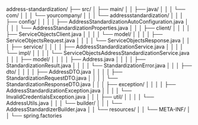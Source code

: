 address-standardization/
├── src/
│   ├── main/
│   │   ├── java/
│   │   │   └── com/
│   │   │       └── yourcompany/
│   │   │           └── addressstandardization/
│   │   │               ├── config/
│   │   │               │   ├── AddressStandardizationAutoConfiguration.java
│   │   │               │   └── AddressStandardizationProperties.java
│   │   │               ├── client/
│   │   │               │   ├── ServiceObjectsClient.java
│   │   │               │   └── model/
│   │   │               │       ├── ServiceObjectsRequest.java
│   │   │               │       └── ServiceObjectsResponse.java
│   │   │               ├── service/
│   │   │               │   ├── AddressStandardizationService.java
│   │   │               │   └── impl/
│   │   │               │       └── ServiceObjectsAddressStandardizationService.java
│   │   │               ├── model/
│   │   │               │   ├── Address.java
│   │   │               │   ├── StandardizationResult.java
│   │   │               │   └── StandardizationError.java
│   │   │               ├── dto/
│   │   │               │   ├── AddressDTO.java
│   │   │               │   ├── StandardizationRequestDTO.java
│   │   │               │   └── StandardizationResponseDTO.java
│   │   │               ├── exception/
│   │   │               │   ├── AddressStandardizationException.java
│   │   │               │   └── InvalidCredentialsException.java
│   │   │               ├── util/
│   │   │               │   └── AddressUtils.java
│   │   │               └── builder/
│   │   │                   └── AddressStandardizerBuilder.java
│   │   └── resources/
│   │       └── META-INF/
│   │           └── spring.factories
